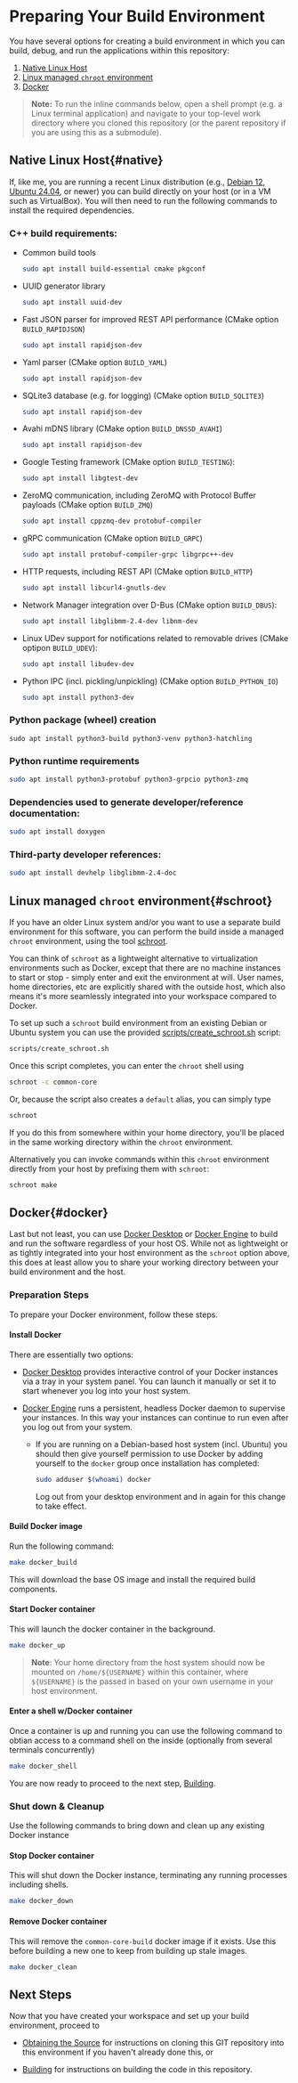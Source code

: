 Preparing Your Build Environment
================================

You have several options for creating a build environment in which you can build, debug, and run the applications within this repository:

1. [Native Linux Host](#native)
2. [Linux managed `chroot` environment](#schroot)
3. [Docker](#docker)


> **Note:** To run the inline commands below, open a shell prompt (e.g. a Linux terminal application) and navigate to your top-level work directory where you cloned this repository (or the parent repository if you are using this as a submodule).


## Native Linux Host{#native}

If, like me, you are running a recent Linux distribution (e.g., [Debian
12](https://www.debian.org/), [Ubuntu 24.04](https://ubuntu.com/download/desktop), or
newer) you can build directly on your host (or in a VM such as VirtualBox).  You will then need
to run the following commands to install the required dependencies.


### C++ build requirements:

* Common build tools

  ```bash
  sudo apt install build-essential cmake pkgconf
  ```

* UUID generator library

  ```bash
  sudo apt install uuid-dev
  ```

* Fast JSON parser for improved REST API performance (CMake option `BUILD_RAPIDJSON`)

  ```bash
  sudo apt install rapidjson-dev
  ```

* Yaml parser (CMake option `BUILD_YAML`)

  ```bash
  sudo apt install rapidjson-dev
  ```

* SQLite3 database (e.g. for logging) (CMake option `BUILD_SQLITE3`)

  ```bash
  sudo apt install rapidjson-dev
  ```

* Avahi mDNS library (CMake option `BUILD_DNSSD_AVAHI`)

  ```bash
  sudo apt install rapidjson-dev
  ```

* Google Testing framework (CMake option `BUILD_TESTING`):

  ```bash
  sudo apt install libgtest-dev
  ```

* ZeroMQ communication, including ZeroMQ with Protocol Buffer payloads (CMake option `BUILD_ZMQ`)

  ```bash
  sudo apt install cppzmq-dev protobuf-compiler
  ```

* gRPC communication (CMake option `BUILD_GRPC`)

  ```bash
  sudo apt install protobuf-compiler-grpc libgrpc++-dev
  ```

* HTTP requests, including REST API (CMake option `BUILD_HTTP`)

  ```bash
  sudo apt install libcurl4-gnutls-dev
  ```

* Network Manager integration over D-Bus (CMake option `BUILD_DBUS`):

  ```bash
  sudo apt install libglibmm-2.4-dev libnm-dev
  ```

* Linux UDev support for notifications related to removable drives (CMake optipon `BUILD_UDEV`):

  ```bash
  sudo apt install libudev-dev
  ```

* Python IPC (incl. pickling/unpickling) (CMake option `BUILD_PYTHON_IO`)

  ```bash
  sudo apt install python3-dev
  ```


### Python package (wheel) creation

  ```shell
  sudo apt install python3-build python3-venv python3-hatchling
  ```

### Python runtime requirements

  ```bash
  sudo apt install python3-protobuf python3-grpcio python3-zmq
  ```

### Dependencies used to generate developer/reference documentation:

   ```bash
   sudo apt install doxygen
   ```

### Third-party developer references:

   ```bash
   sudo apt install devhelp libglibmm-2.4-doc
   ```

## Linux managed `chroot` environment{#schroot}

If you have an older Linux system and/or you want to use a separate build environment for this software, you can perform the build inside a managed `chroot` environment, using the tool [schroot](https://wiki.debian.org/Schroot).

You can think of `schroot` as a lightweight alternative to virtualization environments such as Docker, except that there are no machine instances to start or stop - simply enter and exit the environment at will.  User names, home directories, etc are explicitly shared with the outside host, which also means it's more seamlessly integrated into your workspace compared to Docker.

To set up such a `schroot` build environment from an existing Debian or Ubuntu system you can use the provided [scripts/create_schroot.sh](../../scripts/create_schroot.sh) script:

  ```bash
  scripts/create_schroot.sh
  ```

Once this script completes, you can enter the `chroot` shell using

  ```bash
  schroot -c common-core
  ```

Or, because the script also creates a `default` alias, you can simply type

  ```bash
  schroot
  ```

If you do this from somewhere within your home directory, you'll be placed in the same working directory within the `chroot` environment.

Alternatively you can invoke commands within this `chroot` environment directly from your host by prefixing them with `schroot`:

  ```bash
  schroot make
  ```


## Docker{#docker}

Last but not least, you can use [Docker Desktop](https://docs.docker.com/desktop/) or [Docker Engine](https://docs.docker.com/engine/) to build and run the software regardless of your host OS. While not as lightweight or as tightly integrated into your host environment as the `schroot` option above, this does at least allow you to share your working directory between your build environment and the host.

### Preparation Steps

To prepare your Docker environment, follow these steps.

#### Install Docker

There are essentially two options:

* [Docker Desktop](https://docs.docker.com/get-docker/) provides interactive control of your Docker instances via a tray in your system panel. You can launch it manually or set it to start whenever you log into your host system.

* [Docker Engine](https://docs.docker.com/engine/install/) runs a persistent, headless Docker daemon to supervise your instances. In this way your instances can continue to run even after you log out from your system.

  - If you are running on a Debian-based host system (incl. Ubuntu) you should then give yourself permission to use Docker by adding yourself to the `docker` group once installation has completed:

      ```bash
      sudo adduser $(whoami) docker
      ```

    Log out from your desktop environment and in again for this change to take effect.


#### Build Docker image

Run the following command:

  ```bash
  make docker_build
  ```

This will download the base OS image and install the required build components.


#### Start Docker container

This will launch the docker container in the background.

  ```bash
  make docker_up
  ```

> **Note**: Your home directory from the host system should now be mounted on `/home/${USERNAME}` within this container, where `${USERNAME}` is the passed in based on your own username in your host environment.


#### Enter a shell w/Docker container

Once a container is up and running you can use the following command to obtian access to a command shell on the inside (optionally from several terminals concurrently)

  ```bash
  make docker_shell
  ```

You are now ready to proceed to the next step, [Building](building.md).


### Shut down & Cleanup

Use the following commands to bring down and clean up any existing Docker instance

#### Stop Docker container

This will shut down the Docker instance, terminating any running processes including shells.

  ````bash
  make docker_down
  ````

#### Remove Docker container

This will remove the `common-core-build` docker image if it exists. Use this before building a new one to keep from building up stale images.

  ````bash
  make docker_clean
  ````


Next Steps
----------

Now that you have created your workspace and set up your build environment, proceed to

- [Obtaining the Source](cloning.md) for instructions on cloning this GIT repository into this environment if you haven't already done this, or

- [Building](building.md) for instructions on building the code in this repository.

